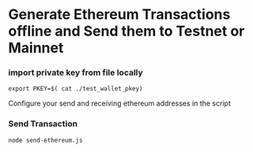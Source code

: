 # Generate Ethereum Transactions offline and Send them to Testnet or Mainnet

### import private key from file locally
```export PKEY=$( cat ./test_wallet_pkey)```

Configure your send and receiving ethereum addresses in the script

### Send Transaction
```node send-ethereum.js```
